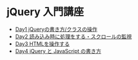 # jQuery 入門講座

* [Day1 jQueryの書き方/クラスの操作](pages/1.jQueryの書き方_クラスの操作.md)
* [Day2 読み込み時に処理をする・スクロールの監視](pages/2.読み込み時に処理をする_スクロール.md)
* [Day3 HTMLを操作する](pages/3.HTMLの操作.md)
* [Day4 jQuery と JavaScript の書き方](pages/4.JavaScriptの入門.mdf)
